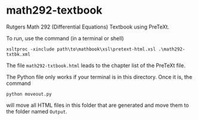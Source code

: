# math292-textbook
Rutgers Math 292 (Differential Equations) Textbook using PreTeXt.

To run, use the command (in a terminal or shell)

`xsltproc -xinclude path\to\mathbook\xsl\pretext-html.xsl .\math292-txtbk.xml`

The file `math292-txtbook.html` leads to the chapter list of the PreTeXt file.

The Python file only works if your terminal is in this directory. Once it is, the command

`python moveout.py`

will move all HTML files in this folder that are generated and move them to the folder named `Output`.